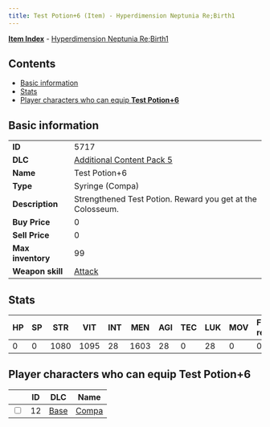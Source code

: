 ```yaml
---
title: Test Potion+6 (Item) - Hyperdimension Neptunia Re;Birth1
---
```


[**Item Index**](/neptunia/rb1/item/index.html) - [Hyperdimension Neptunia Re;Birth1](/neptunia/rb1)

## Contents

- [Basic information](#basic-information)
- [Stats](#stats)
- [Player characters who can equip **Test Potion+6**](#player-characters-who-can-equip-test-potion-6)
## Basic information

|   |   |
| -- | -- |
| **ID** | 5717 |
| **DLC** | [Additional Content Pack 5](/neptunia/rb1/dlc/14-pack5.html) |
| **Name** | Test Potion+6 |
| **Type** | Syringe (Compa) |
| **Description** | Strengthened Test Potion. Reward you get at the Colosseum. |
| **Buy Price** | 0 |
| **Sell Price** | 0 |
| **Max inventory** | 99 |
| **Weapon skill** | [Attack](/neptunia/rb1/skill/1-2001-attack.html) |


## Stats

| HP | SP | STR | VIT | INT | MEN | AGI | TEC | LUK | MOV | Fire res. | Ice res. | Wind res. | Lightning res. |
| -- | -- | --- | --- | --- | --- | --- | --- | --- | --- | --------- | -------- | --------- | -------------- |
| 0 | 0 | 1080 | 1095 | 28 | 1603 | 28 | 0 | 28 | 0 | 0 | 0 | 0 | 0 |


## Player characters who can equip **Test Potion+6**

|    | ID | DLC | Name |
| -- | -- | --- | ---- |
| <input type="checkbox" id="rb1-player-1-12" class="trackbox" /> | 12 | [Base](/neptunia/rb1/dlc/1-base.html) | [Compa](/neptunia/rb1/player/1-12-compa.html) |
